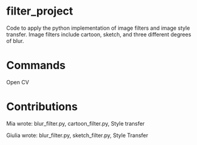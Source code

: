 # filter_project
Code to apply the python implementation of image filters and image style transfer. Image filters include cartoon, sketch, and three different degrees of blur.  
# Commands
Open CV 
# Contributions 
Mia wrote: blur_filter.py, cartoon_filter.py, Style transfer

Giulia wrote: blur_filter.py, sketch_filter.py, Style Transfer 
